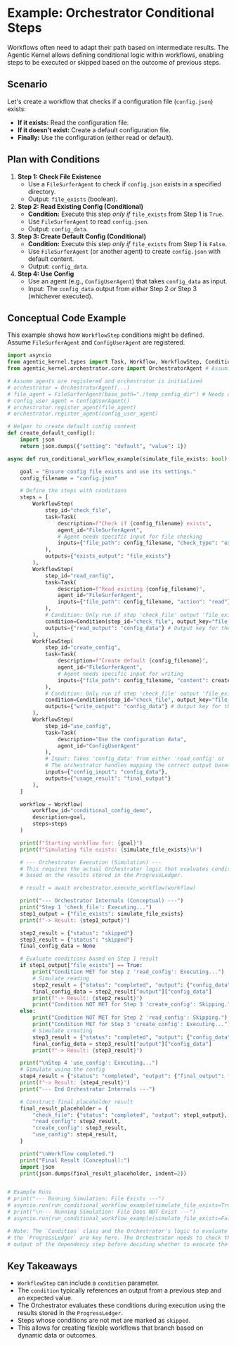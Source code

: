 # Example: Orchestrator Conditional Steps

Workflows often need to adapt their path based on intermediate results. The Agentic Kernel allows defining conditional logic within workflows, enabling steps to be executed or skipped based on the outcome of previous steps.

## Scenario

Let's create a workflow that checks if a configuration file (`config.json`) exists:

* **If it exists:** Read the configuration file.
* **If it doesn't exist:** Create a default configuration file.
* **Finally:** Use the configuration (either read or default).

## Plan with Conditions

1. **Step 1: Check File Existence**
    * Use a `FileSurferAgent` to check if `config.json` exists in a specified directory.
    * Output: `file_exists` (boolean).
2. **Step 2: Read Existing Config (Conditional)**
    * **Condition:** Execute this step *only if* `file_exists` from Step 1 is `True`.
    * Use `FileSurferAgent` to read `config.json`.
    * Output: `config_data`.
3. **Step 3: Create Default Config (Conditional)**
    * **Condition:** Execute this step *only if* `file_exists` from Step 1 is `False`.
    * Use `FileSurferAgent` (or another agent) to create `config.json` with default content.
    * Output: `config_data`.
4. **Step 4: Use Config**
    * Use an agent (e.g., `ConfigUserAgent`) that takes `config_data` as input.
    * Input: The `config_data` output from *either* Step 2 *or* Step 3 (whichever executed).

## Conceptual Code Example

This example shows how `WorkflowStep` conditions might be defined. Assume `FileSurferAgent` and `ConfigUserAgent` are registered.

```python
import asyncio
from agentic_kernel.types import Task, Workflow, WorkflowStep, Condition
from agentic_kernel.orchestrator.core import OrchestratorAgent # Assuming OrchestratorAgent is the main class

# Assume agents are registered and orchestrator is initialized
# orchestrator = OrchestratorAgent(...)
# file_agent = FileSurferAgent(base_path="./temp_config_dir") # Needs a safe base path
# config_user_agent = ConfigUserAgent()
# orchestrator.register_agent(file_agent)
# orchestrator.register_agent(config_user_agent)

# Helper to create default config content
def create_default_config():
    import json
    return json.dumps({"setting": "default", "value": 1})

async def run_conditional_workflow_example(simulate_file_exists: bool):

    goal = "Ensure config file exists and use its settings."
    config_filename = "config.json"

    # Define the steps with conditions
    steps = [
        WorkflowStep(
            step_id="check_file",
            task=Task(
                description=f"Check if {config_filename} exists", 
                agent_id="FileSurferAgent", 
                # Agent needs specific input for file checking
                inputs={"file_path": config_filename, "check_type": "exists"} 
            ),
            outputs={"exists_output": "file_exists"}
        ),
        WorkflowStep(
            step_id="read_config",
            task=Task(
                description=f"Read existing {config_filename}", 
                agent_id="FileSurferAgent",
                inputs={"file_path": config_filename, "action": "read"}
            ),
            # Condition: Only run if step 'check_file' output 'file_exists' is True
            condition=Condition(step_id="check_file", output_key="file_exists", expected_value=True),
            outputs={"read_output": "config_data"} # Output key for the final step
        ),
        WorkflowStep(
            step_id="create_config",
            task=Task(
                description=f"Create default {config_filename}", 
                agent_id="FileSurferAgent",
                # Agent needs specific input for writing
                inputs={"file_path": config_filename, "content": create_default_config(), "action": "write"}
            ),
            # Condition: Only run if step 'check_file' output 'file_exists' is False
            condition=Condition(step_id="check_file", output_key="file_exists", expected_value=False),
            outputs={"write_output": "config_data"} # Output key for the final step
        ),
        WorkflowStep(
            step_id="use_config",
            task=Task(
                description="Use the configuration data", 
                agent_id="ConfigUserAgent"
            ),
            # Input: Takes 'config_data' from either 'read_config' or 'create_config'
            # The orchestrator handles mapping the correct output based on which step ran.
            inputs={"config_input": "config_data"}, 
            outputs={"usage_result": "final_output"}
        ),
    ]

    workflow = Workflow(
        workflow_id="conditional_config_demo",
        description=goal,
        steps=steps
    )

    print(f"Starting workflow for: {goal}")
    print(f"Simulating file exists: {simulate_file_exists}\n")

    # --- Orchestrator Execution (Simulation) ---
    # This requires the actual Orchestrator logic that evaluates conditions
    # based on the results stored in the ProgressLedger.

    # result = await orchestrator.execute_workflow(workflow)

    print("--- Orchestrator Internals (Conceptual) ---")
    print("Step 1 'check_file': Executing...")
    step1_output = {"file_exists": simulate_file_exists}
    print(f"-> Result: {step1_output}")

    step2_result = {"status": "skipped"}
    step3_result = {"status": "skipped"}
    final_config_data = None

    # Evaluate conditions based on Step 1 result
    if step1_output["file_exists"] == True:
        print("Condition MET for Step 2 'read_config': Executing...")
        # Simulate reading
        step2_result = {"status": "completed", "output": {"config_data": {"setting": "custom", "value": 123}}}
        final_config_data = step2_result["output"]["config_data"]
        print(f"-> Result: {step2_result}")
        print("Condition NOT MET for Step 3 'create_config': Skipping.")
    else:
        print("Condition NOT MET for Step 2 'read_config': Skipping.")
        print("Condition MET for Step 3 'create_config': Executing...")
        # Simulate creating
        step3_result = {"status": "completed", "output": {"config_data": json.loads(create_default_config())}}
        final_config_data = step3_result["output"]["config_data"]
        print(f"-> Result: {step3_result}")

    print("\nStep 4 'use_config': Executing...")
    # Simulate using the config
    step4_result = {"status": "completed", "output": {"final_output": f"Used config: {final_config_data}"}}
    print(f"-> Result: {step4_result}")
    print("--- End Orchestrator Internals ---")

    # Construct final placeholder result
    final_result_placeholder = {
        "check_file": {"status": "completed", "output": step1_output},
        "read_config": step2_result,
        "create_config": step3_result,
        "use_config": step4_result,
    }

    print("\nWorkflow completed.")
    print("Final Result (Conceptual):")
    import json
    print(json.dumps(final_result_placeholder, indent=2))


# Example Runs
# print("--- Running Simulation: File Exists ---")
# asyncio.run(run_conditional_workflow_example(simulate_file_exists=True))
# print("\n--- Running Simulation: File Does NOT Exist ---")
# asyncio.run(run_conditional_workflow_example(simulate_file_exists=False))

# Note: The `Condition` class and the Orchestrator's logic to evaluate it against 
# the `ProgressLedger` are key here. The Orchestrator needs to check the specified 
# output of the dependency step before deciding whether to execute the conditional step.
```

## Key Takeaways

* `WorkflowStep` can include a `condition` parameter.
* The `condition` typically references an output from a previous step and an expected value.
* The Orchestrator evaluates these conditions during execution using the results stored in the `ProgressLedger`.
* Steps whose conditions are not met are marked as `skipped`.
* This allows for creating flexible workflows that branch based on dynamic data or outcomes.
